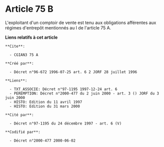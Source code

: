 # Article 75 B

L'exploitant d'un comptoir de vente est tenu aux obligations afférentes aux régimes d'entrepôt mentionnés au I de l'article
75 A.

**Liens relatifs à cet article**

	**Cite**:

	  - CGIAN3 75 A

	**Créé par**:

	  - Décret n°96-672 1996-07-25 art. 6 2 JORF 28 juillet 1996

	**Liens**:

	  - TXT_ASSOCIE: Décret n°97-1195 1997-12-24 art. 6
	  - PEREMPTION: Décret n°2000-477 du 2 juin 2000 - art. 3 () JORF du 3 juin 2000
	  - HISTO: Edition du 11 avril 1997
	  - HISTO: Edition du 31 mars 2000

	**Cité par**:

	  - Décret n°97-1195 du 24 décembre 1997 - art. 6 (V)

	**Codifié par**:

	  - Décret n°2000-477 2000-06-02
